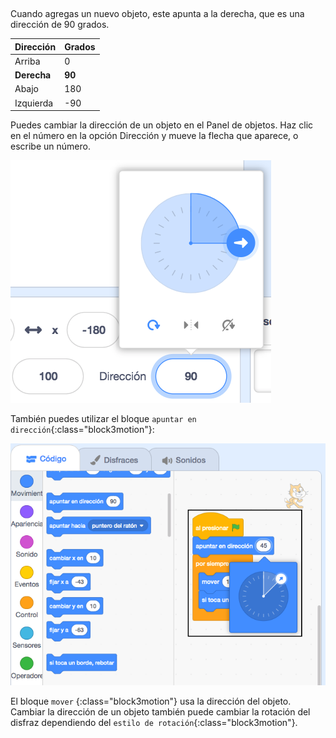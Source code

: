 
<div class="scratch-preview">
<iframe src="" allowtransparency="true" width="485" height="402" frameborder="0" scrolling="no" allowfullscreen></iframe>
</div>
Cuando agregas un nuevo objeto, este apunta a la derecha, que es una dirección de 90 grados.

| Dirección   | Grados |
| ----------- | ------ |
| Arriba      | 0      |
| **Derecha** | **90** |
| Abajo       | 180    |
| Izquierda   | -90    |


Puedes cambiar la dirección de un objeto en el Panel de objetos. Haz clic en el número en la opción Dirección y mueve la flecha que aparece, o escribe un número.

![](images/sprite-direction-pane.png)

También puedes utilizar el bloque `apuntar en dirección`{:class="block3motion"}:

![](images/point-in-direction.png)

El bloque `mover` {:class="block3motion"} usa la dirección del objeto. Cambiar la dirección de un objeto también puede cambiar la rotación del disfraz dependiendo del `estilo de rotación`{:class="block3motion"}.
